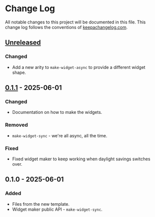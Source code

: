 # Change Log
All notable changes to this project will be documented in this file. This change log follows the conventions of [keepachangelog.com](http://keepachangelog.com/).

## [Unreleased]
### Changed
- Add a new arity to `make-widget-async` to provide a different widget shape.

## [0.1.1] - 2025-06-01
### Changed
- Documentation on how to make the widgets.

### Removed
- `make-widget-sync` - we're all async, all the time.

### Fixed
- Fixed widget maker to keep working when daylight savings switches over.

## 0.1.0 - 2025-06-01
### Added
- Files from the new template.
- Widget maker public API - `make-widget-sync`.

[Unreleased]: https://github.com/hello-deps/hello-deps/compare/0.1.1...HEAD
[0.1.1]: https://github.com/hello-deps/hello-deps/compare/0.1.0...0.1.1
